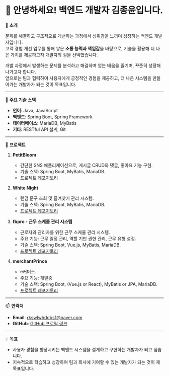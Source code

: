 # 👋 안녕하세요! 백엔드 개발자 김종윤입니다.

🌟 **소개**

문제를 해결하고 구조적으로 개선하는 과정에서 성취감을 느끼며 성장하는 백엔드 개발자입니다.  
고객 경험 개선 업무를 통해 쌓은 **소통 능력과 책임감**을 바탕으로, 기술을 활용해 더 나은 가치를 제공하고자 개발자의 길을 선택했습니다.  

개발 과정에서 발생하는 문제를 분석하고 해결하며 얻는 배움을 즐기며, 꾸준히 성장해 나가고자 합니다.  
앞으로는 팀과 협력하여 사용자에게 긍정적인 경험을 제공하고, 더 나은 시스템을 만들어가는 개발자가 되는 것이 목표입니다.

---

🚀 **주요 기술 스택**
- **언어**: Java, JavaScript
- **백엔드**: Spring Boot, Spring Framework
- **데이터베이스**: MariaDB, MyBatis
- **기타**: RESTful API 설계, Git

---

📂 **프로젝트**
1. **PetitBloom**  
   - 간단한 SNS 애플리케이션으로, 게시글 CRUD와 댓글, 좋아요 기능 구현.  
   - 기술 스택: Spring Boot, MyBatis, MariaDB.  
   - [프로젝트 레포지토리](https://github.com/KIMjongYoun1/PetitBloom)

2. **White Night**  
   - 랜덤 문구 조회 및 즐겨찾기 관리 시스템.  
   - 기술 스택: Spring Boot, MyBatis, MariaDB.  
   - [프로젝트 레포지토리](https://github.com/KIMjongYoun1/WhiteNight)

3. **fbpro - 근무 스케줄 관리 시스템**  
   - 근로자와 관리자를 위한 근무 스케줄 관리 시스템.  
   - 주요 기능: 근무 일정 관리, 역할 기반 권한 관리, 근무 유형 설정.  
   - 기술 스택: Spring Boot, Vue.js, MyBatis, MariaDB.  
   - [프로젝트 레포지토리](https://github.com/KIMjongYoun1/fbpro)
  
4. **merchantPrince**  
   - e커머스.  
   - 주요 기능: 개발중  
   - 기술 스택: Spring Boot, (Vue.js or React), MyBatis or JPA, MariaDB.  
   - [프로젝트 레포지토리](https://github.com/KIMjongYoun1/merchantPrince)


---

📫 **연락처**
- **Email**: rkswlwhddbs1@naver.com
- **GitHub**: [GitHub 프로필 링크](#)

---

💡 **목표**
- 사용자 경험을 향상시키는 백엔드 시스템을 설계하고 구현하는 개발자가 되고 싶습니다.  
- 지속적으로 학습하고 성장하여 팀과 회사에 기여할 수 있는 개발자가 되는 것이 제 목표입니다.
